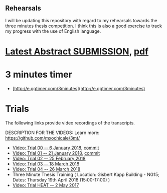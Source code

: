 Rehearsals
---

I will be updating this repository with regard to my rehearsals towards the three
minutes thesis competition. I think this is also a good exercise to track my progress
with the use of English language.


# [Latest Abstract SUBMISSION](https://github.com/mxochicale/3minutesthesis/blob/master/rehearsals/abstract-submission/README.md), [pdf](https://github.com/mxochicale/3minutesthesis/blob/master/rehearsals/abstract-submission/latex/abstract.pdf)

# 3 minutes timer

* [http://e.ggtimer.com/3minutes](http://e.ggtimer.com/3minutes)



# Trials
The following links provide video recordings of the transcripts.

DESCRIPTION FOR THE VIDEOS:
Learn more: https://github.com/mxochicale/3mt/


* [Video: Trial 00 -- 6 January 2018](https://www.youtube.com/watch?v=UMBJ7VPZSnU), [commit](https://github.com/mxochicale/3minutesthesis/commit/ae7c0a5a293578f60d66539454cb0b58f99003ca#diff-23d0229db62317f7ff1b57244845ff08)
* [Video: Trial 01 -- 21 January 2018](https://youtu.be/luczrqbh8ZA), [commit](https://github.com/mxochicale/3minutesthesis/commit/f8e4e8d7e3a00045ad25c0efbbc727b5d0819cfe)
* [Video: Trial 02 -- 25 February 2018](https://youtu.be/RbWRD5Ut8FM)
* [Video: Trial 03 -- 18 March 2018](https://youtu.be/C28De4TDpVQ)
* [Video: Trial 04 -- 26 March 2018](https://youtu.be/Wsr_gBSDS84)
* Three Minute Thesis Training ( Location: Gisbert Kapp Building - NG15; Dates: Thursday 19th April 2018 (15:00-17:00)  )
* [Video: Trial HEAT -- 2 May 2017](https://youtu.be/lmcNxDG4_dU)


